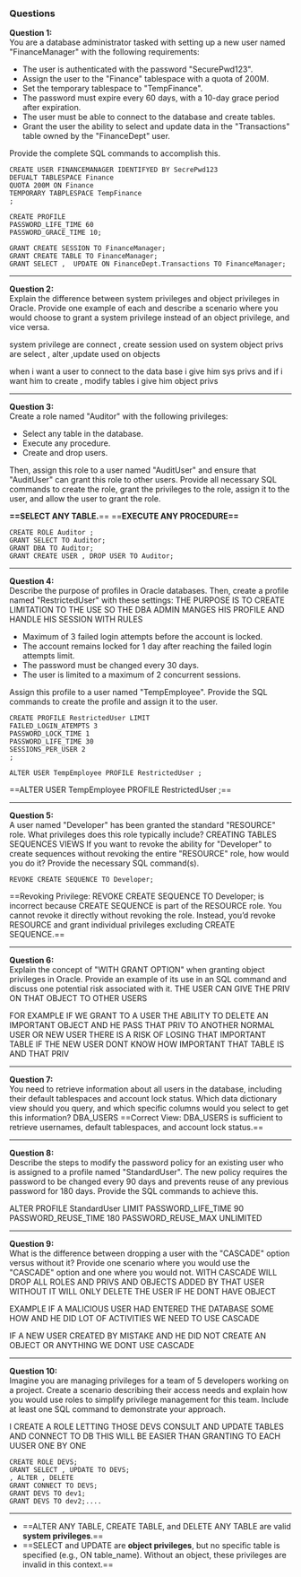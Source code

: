 ### Questions

**Question 1:**  
You are a database administrator tasked with setting up a new user named "FinanceManager" with the following requirements:

- The user is authenticated with the password "SecurePwd123".
- Assign the user to the "Finance" tablespace with a quota of 200M.
- Set the temporary tablespace to "TempFinance".
- The password must expire every 60 days, with a 10-day grace period after expiration.
- The user must be able to connect to the database and create tables.
- Grant the user the ability to select and update data in the "Transactions" table owned by the "FinanceDept" user.

Provide the complete SQL commands to accomplish this.

```
CREATE USER FINANCEMANAGER IDENTIFYED BY SecrePwd123
DEFUALT TABLESPACE Finance
QUOTA 200M ON Finance 
TEMPORARY TABPLESPACE TempFinance
;

CREATE PROFILE 
PASSWORD_LIFE_TIME 60
PASSWORD_GRACE_TIME 10;

GRANT CREATE SESSION TO FinanceManager;
GRANT CREATE TABLE TO FinanceManager;
GRANT SELECT ,  UPDATE ON FinanceDept.Transactions TO FinanceManager;
```
---

**Question 2:**  
Explain the difference between system privileges and object privileges in Oracle. Provide one example of each and describe a scenario where you would choose to grant a system privilege instead of an object privilege, and vice versa.

system privilege are connect , create session used on system
object privs are select , alter  ,update used on objects 

when i want a user to connect to the data base i give him sys privs 
and if i want him to create , modify tables i give him object privs

---

**Question 3:**  
Create a role named "Auditor" with the following privileges:

- Select any table in the database.
- Execute any procedure.
- Create and drop users.

Then, assign this role to a user named "AuditUser" and ensure that "AuditUser" can grant this role to other users. Provide all necessary SQL commands to create the role, grant the privileges to the role, assign it to the user, and allow the user to grant the role.

**==SELECT ANY TABLE.**==
==**EXECUTE ANY PROCEDURE==**

```
CREATE ROLE Auditor ;
GRANT SELECT TO Auditor;
GRANT DBA TO Auditor;
GRANT CREATE USER , DROP USER TO Auditor;
```
---

**Question 4:**  
Describe the purpose of profiles in Oracle databases. Then, create a profile named "RestrictedUser" with these settings:
THE PURPOSE IS TO CREATE LIMITATION TO THE USE SO THE DBA ADMIN MANGES HIS PROFILE AND HANDLE HIS SESSION WITH RULES

- Maximum of 3 failed login attempts before the account is locked.
- The account remains locked for 1 day after reaching the failed login attempts limit.
- The password must be changed every 30 days.
- The user is limited to a maximum of 2 concurrent sessions.

Assign this profile to a user named "TempEmployee". Provide the SQL commands to create the profile and assign it to the user.
```
CREATE PROFILE RestrictedUser LIMIT
FAILED_LOGIN_ATEMPTS 3
PASSWORD_LOCK_TIME 1
PASSWORD_LIFE_TIME 30
SESSIONS_PER_USER 2
;

ALTER USER TempEmployee PROFILE RestrictedUser ;
```
==ALTER USER TempEmployee PROFILE RestrictedUser ;==

---

**Question 5:**  
A user named "Developer" has been granted the standard "RESOURCE" role. What privileges does this role typically include? 
CREATING TABLES SEQUENCES VIEWS
If you want to revoke the ability for "Developer" to create sequences without revoking the entire "RESOURCE" role, how would you do it? Provide the necessary SQL command(s).
```
REVOKE CREATE SEQUENCE TO Developer;
```

==Revoking Privilege: REVOKE CREATE SEQUENCE TO Developer; is incorrect because CREATE SEQUENCE is part of the RESOURCE role. You cannot revoke it directly without revoking the role. Instead, you’d revoke RESOURCE and grant individual privileges excluding CREATE SEQUENCE.==

---

**Question 6:**  
Explain the concept of "WITH GRANT OPTION" when granting object privileges in Oracle. Provide an example of its use in an SQL command and discuss one potential risk associated with it.
THE USER CAN GIVE THE PRIV ON THAT OBJECT TO OTHER USERS

FOR EXAMPLE IF WE GRANT TO A  USER THE ABILITY  TO DELETE AN IMPORTANT OBJECT AND HE PASS THAT PRIV TO ANOTHER NORMAL USER OR NEW USER THERE IS A RISK OF LOSING THAT IMPORTANT TABLE IF THE NEW USER DONT KNOW HOW IMPORTANT THAT TABLE IS AND THAT PRIV


---

**Question 7:**  
You need to retrieve information about all users in the database, including their default tablespaces and account lock status. Which data dictionary view should you query, and which specific columns would you select to get this information?
DBA_USERS 
==Correct View: DBA_USERS is sufficient to retrieve usernames, default tablespaces, and account lock status.==

---

**Question 8:**  
Describe the steps to modify the password policy for an existing user who is assigned to a profile named "StandardUser". The new policy requires the password to be changed every 90 days and prevents reuse of any previous password for 180 days. Provide the SQL commands to achieve this.

ALTER PROFILE StandardUser LIMIT 
PASSWORD_LIFE_TIME 90
PASSWORD_REUSE_TIME 180
PASSWORD_REUSE_MAX UNLIMITED

---

**Question 9:**  
What is the difference between dropping a user with the "CASCADE" option versus without it? Provide one scenario where you would use the "CASCADE" option and one where you would not.
WITH CASCADE WILL DROP ALL ROLES AND PRIVS AND OBJECTS ADDED BY THAT USER 
WITHOUT IT WILL ONLY DELETE THE USER IF HE DONT HAVE OBJECT

EXAMPLE IF A MALICIOUS USER HAD ENTERED THE DATABASE SOME HOW 
AND HE DID LOT OF ACTIVITIES WE NEED TO USE CASCADE

IF A NEW USER CREATED BY MISTAKE AND HE DID NOT CREATE AN OBJECT OR ANYTHING WE DONT USE CASCADE



---

**Question 10:**  
Imagine you are managing privileges for a team of 5 developers working on a project. Create a scenario describing their access needs and explain how you would use roles to simplify privilege management for this team. Include at least one SQL command to demonstrate your approach.

I CREATE A ROLE LETTING THOSE DEVS CONSULT AND UPDATE TABLES AND CONNECT TO DB THIS WILL BE EASIER THAN GRANTING TO EACH UUSER ONE BY ONE 

```
CREATE ROLE DEVS;
GRANT SELECT , UPDATE TO DEVS;
, ALTER , DELETE 
GRANT CONNECT TO DEVS;
GRANT DEVS TO dev1;
GRANT DEVS TO dev2;....
```

---

- ==ALTER ANY TABLE, CREATE TABLE, and DELETE ANY TABLE are valid **system privileges**.==
- ==SELECT and UPDATE are **object privileges**, but no specific table is specified (e.g., ON table_name). Without an object, these privileges are invalid in this context.==